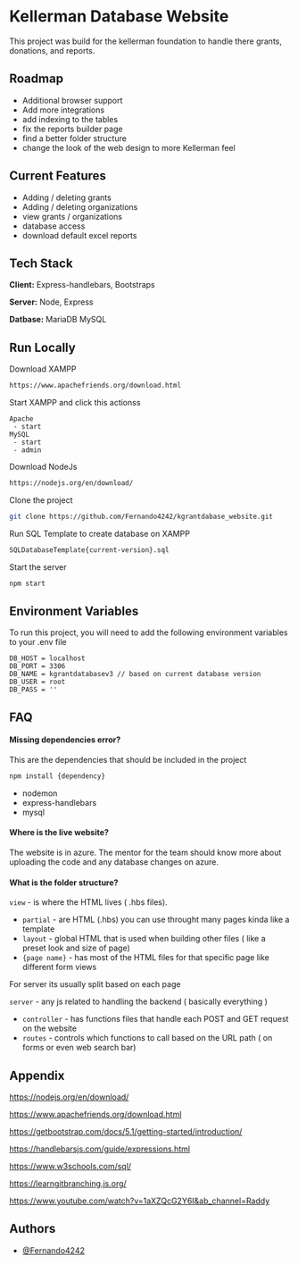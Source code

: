
# Kellerman Database Website
This project was build for the kellerman foundation to handle there grants, donations, and reports.





## Roadmap

- Additional browser support
- Add more integrations
- add indexing to the tables
- fix the reports builder page
- find a better folder structure
- change the look of the web design to more Kellerman feel




## Current Features

- Adding / deleting grants
- Adding / deleting organizations
- view grants / organizations
- database access
- download default excel reports


## Tech Stack

**Client:** Express-handlebars, Bootstraps

**Server:** Node, Express

**Datbase:** MariaDB MySQL
## Run Locally
Download XAMPP
```bash
https://www.apachefriends.org/download.html
```

Start XAMPP and click this actionss
```
Apache
 - start
MySQL
 - start
 - admin
```

Download NodeJs
```bash
https://nodejs.org/en/download/
```

Clone the project

```bash
git clone https://github.com/Fernando4242/kgrantdabase_website.git
```

Run SQL Template to create database on XAMPP
```bash
SQLDatabaseTemplate{current-version}.sql
```

Start the server
```bash
npm start
```


## Environment Variables

To run this project, you will need to add the following environment variables to your .env file

```code
DB_HOST = localhost
DB_PORT = 3306
DB_NAME = kgrantdatabasev3 // based on current database version
DB_USER = root
DB_PASS = ''
```

## FAQ

#### Missing dependencies error?
This are the dependencies that should be included in the project
```bash
npm install {dependency}
```
- nodemon
- express-handlebars
- mysql

#### Where is the live website?

The website is in azure. The mentor for the team should know more about uploading the code and any database changes on azure.

#### What is the folder structure?

`view` - is where the HTML lives ( .hbs files).
- `partial` -  are HTML (.hbs) you can use throught many pages kinda like a template
- `layout` - global HTML that is used when building other files ( like a preset look and size of page)
- `{page name}` - has most of the HTML files for that specific page like different form views

For server its usually split based on each page

`server` - any js related to handling the backend ( basically everything )
    
- `controller` - has functions files that handle each POST and GET request on the website
- `routes` - controls which functions to call based on the URL path ( on forms or even web search bar)



## Appendix

https://nodejs.org/en/download/

https://www.apachefriends.org/download.html

https://getbootstrap.com/docs/5.1/getting-started/introduction/

https://handlebarsjs.com/guide/expressions.html

https://www.w3schools.com/sql/

https://learngitbranching.js.org/

https://www.youtube.com/watch?v=1aXZQcG2Y6I&ab_channel=Raddy
## Authors

- [@Fernando4242](https://github.com/Fernando4242)

